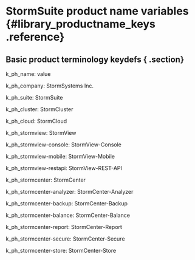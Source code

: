 # StormSuite product name variables {#library_productname_keys .reference}

## Basic product terminology keydefs { .section}

k\_ph\_name: value

k\_ph\_company: StormSystems Inc.

k\_ph\_suite: StormSuite

k\_ph\_cluster: StormCluster

k\_ph\_cloud: StormCloud

k\_ph\_stormview: StormView

k\_ph\_stormview-console: StormView-Console

k\_ph\_stormview-mobile: StormView-Mobile

k\_ph\_stormview-restapi: StormView-REST-API

k\_ph\_stormcenter: StormCenter

k\_ph\_stormcenter-analyzer: StormCenter-Analyzer

k\_ph\_stormcenter-backup: StormCenter-Backup

k\_ph\_stormcenter-balance: StormCenter-Balance

k\_ph\_stormcenter-report: StormCenter-Report

k\_ph\_stormcenter-secure: StormCenter-Secure

k\_ph\_stormcenter-store: StormCenter-Store

